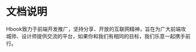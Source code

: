 文档说明
====================
Hbook致力于前端开发推广，坚持分享、开放的互联网精神，旨在为广大前端攻城师、设计师提供交流的平台，如果你和我们有相同的目标，我们乐意一起携手前行。
